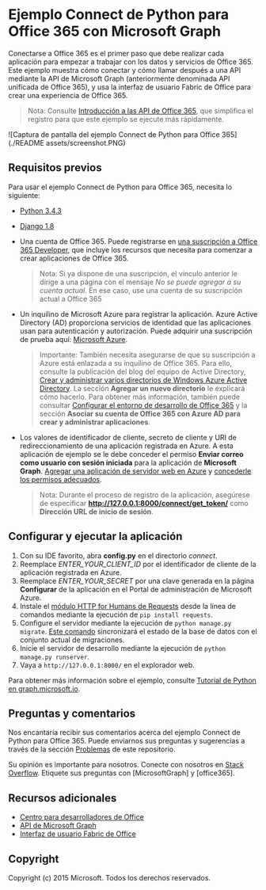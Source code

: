 # Ejemplo Connect de Python para Office 365 con Microsoft Graph

Conectarse a Office 365 es el primer paso que debe realizar cada aplicación para empezar a trabajar con los datos y servicios de Office 365. Este ejemplo muestra cómo conectar y cómo llamar después a una API mediante la API de Microsoft Graph (anteriormente denominada API unificada de Office 365), y usa la interfaz de usuario Fabric de Office para crear una experiencia de Office 365.

> Nota: Consulte [Introducción a las API de Office 365](http://dev.office.com/getting-started/office365apis?platform=option-python#setup), que simplifica el registro para que este ejemplo se ejecute más rápidamente.

![Captura de pantalla del ejemplo Connect de Python para Office 365](./README assets/screenshot.PNG)

## Requisitos previos

Para usar el ejemplo Connect de Python para Office 365, necesita lo siguiente: 
* [Python 3.4.3](https://www.python.org/downloads/) 
* [Django 1.8](https://docs.djangoproject.com/en/1.8/intro/install/) 
* Una cuenta de Office 365. Puede registrarse en [una suscripción a Office 365 Developer](https://portal.office.com/Signup/Signup.aspx?OfferId=6881A1CB-F4EB-4db3-9F18-388898DAF510&DL=DEVELOPERPACK&ali=1#0), que incluye los recursos que necesita para comenzar a crear aplicaciones de Office 365.

     > Nota: Si ya dispone de una suscripción, el vínculo anterior le dirige a una página con el mensaje *No se puede agregar a su cuenta actual*. En ese caso, use una cuenta de su suscripción actual a Office 365
* Un inquilino de Microsoft Azure para registrar la aplicación. Azure Active Directory (AD) proporciona servicios de identidad que las aplicaciones usan para autenticación y autorización. Puede adquirir una suscripción de prueba aquí: [Microsoft Azure](https://account.windowsazure.com/SignUp).

    > Importante: También necesita asegurarse de que su suscripción a Azure está enlazada a su inquilino de Office 365. Para ello, consulte la publicación del blog del equipo de Active Directory, [Crear y administrar varios directorios de Windows Azure Active Directory](http://blogs.technet.com/b/ad/archive/2013/11/08/creating-and-managing-multiple-windows-azure-active-directories.aspx). La sección **Agregar un nuevo directorio** le explicará cómo hacerlo. Para obtener más información, también puede consultar [Configurar el entorno de desarrollo de Office 365](https://msdn.microsoft.com/office/office365/howto/setup-development-environment#bk_CreateAzureSubscription) y la sección **Asociar su cuenta de Office 365 con Azure AD para crear y administrar aplicaciones**.
* Los valores de identificador de cliente, secreto de cliente y URI de redireccionamiento de una aplicación registrada en Azure. A esta aplicación de ejemplo se le debe conceder el permiso **Enviar correo como usuario con sesión iniciada** para la aplicación de **Microsoft Graph**. [Agregar una aplicación de servidor web en Azure](https://msdn.microsoft.com/office/office365/HowTo/add-common-consent-manually#bk_RegisterServerApp) y [concederle los permisos adecuados](https://github.com/OfficeDev/O365-Python-Microsoft-Graph-Connect/wiki/Grant-permissions-to-the-Connect-application-in-Azure).

     > Nota: Durante el proceso de registro de la aplicación, asegúrese de especificar **http://127.0.0.1:8000/connect/get_token/** como **Dirección URL de inicio de sesión**.

## Configurar y ejecutar la aplicación

1. Con su IDE favorito, abra **config.py** en el directorio *connect*.
2. Reemplace *ENTER_YOUR_CLIENT_ID* por el identificador de cliente de la aplicación registrada en Azure.
3. Reemplace *ENTER_YOUR_SECRET* por una clave generada en la página **Configurar** de la aplicación en el Portal de administración de Microsoft Azure.
4. Instale el [módulo HTTP for Humans de Requests](http://docs.python-requests.org/en/latest/) desde la línea de comandos mediante la ejecución de ```pip install requests```.
5. Configure el servidor mediante la ejecución de ```python manage.py migrate```. [Este comando](https://docs.djangoproject.com/en/1.8/ref/django-admin/#django-admin-migrate) sincronizará el estado de la base de datos con el conjunto actual de migraciones.
6. Inicie el servidor de desarrollo mediante la ejecución de ```python manage.py runserver```.
7. Vaya a ```http://127.0.0.1:8000/``` en el explorador web.

Para obtener más información sobre el ejemplo, consulte [Tutorial de Python en graph.microsoft.io](http://graph.microsoft.io/docs/platform/python).

## Preguntas y comentarios

Nos encantaría recibir sus comentarios acerca del ejemplo Connect de Python para Office 365. Puede enviarnos sus preguntas y sugerencias a través de la sección [Problemas](https://github.com/OfficeDev/O365-Python-Microsoft-Graph-Connect/issues) de este repositorio.

Su opinión es importante para nosotros. Conecte con nosotros en [Stack Overflow](http://stackoverflow.com/questions/tagged/office365+or+microsoftgraph). Etiquete sus preguntas con [MicrosoftGraph] y [office365].
  
## Recursos adicionales

* [Centro para desarrolladores de Office](http://dev.office.com/)
* [API de Microsoft Graph](http://graph.microsoft.io)
* [Interfaz de usuario Fabric de Office](http://dev.office.com/fabric)

## Copyright
Copyright (c) 2015 Microsoft. Todos los derechos reservados.

